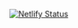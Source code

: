 [![Netlify Status](https://api.netlify.com/api/v1/badges/f626b40c-5013-451e-9239-e0ce5e961db6/deploy-status)](https://app.netlify.com/sites/stupefied-bardeen-43a1ce/deploys)